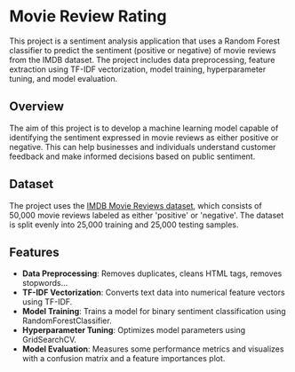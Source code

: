 # Movie Review Rating 

This project is a sentiment analysis application that uses a Random Forest classifier to predict the sentiment (positive or negative) of movie reviews from the IMDB dataset. The project includes data preprocessing, feature extraction using TF-IDF vectorization, model training, hyperparameter tuning, and model evaluation.

## Overview

The aim of this project is to develop a machine learning model capable of identifying the sentiment expressed in movie reviews as either positive or negative. This can help businesses and individuals understand customer feedback and make informed decisions based on public sentiment.

## Dataset

The project uses the [IMDB Movie Reviews dataset](https://ai.stanford.edu/~amaas/data/sentiment/), which consists of 50,000 movie reviews labeled as either 'positive' or 'negative'. The dataset is split evenly into 25,000 training and 25,000 testing samples.

## Features

- **Data Preprocessing**: Removes duplicates, cleans HTML tags, removes stopwords...
- **TF-IDF Vectorization**: Converts text data into numerical feature vectors using TF-IDF.
- **Model Training**: Trains a model for binary sentiment classification using RandomForestClassifier.
- **Hyperparameter Tuning**: Optimizes model parameters using GridSearchCV.
- **Model Evaluation**: Measures some performance metrics and visualizes with a confusion matrix and a feature importances plot.

